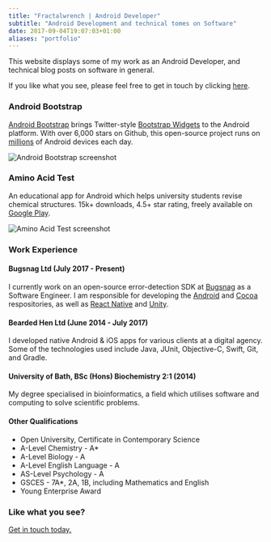 ```yaml
---
title: "Fractalwrench | Android Developer"
subtitle: "Android Development and technical tomes on Software"
date: 2017-09-04T19:07:03+01:00
aliases: "portfolio"
---
```


This website displays some of my work as an Android Developer, and technical blog posts on software in general.

If you like what you see, please feel free to get in touch by clicking [here](mailto:fractalwrench@gmail.com).

### Android Bootstrap
[Android Bootstrap](https://github.com/Bearded-Hen/Android-Bootstrap) brings Twitter-style [Bootstrap Widgets](https://getbootstrap.com/) to the Android platform. With over 6,000 stars on Github, this open-source project runs on [millions](https://www.appbrain.com/stats/libraries/details/androidbootstrap/android-bootstrap) of Android devices each day.

![Android Bootstrap screenshot](img/bootstrap_img.png)


### Amino Acid Test
An educational app for Android which helps university students revise chemical structures. 15k+ downloads, 4.5+ star rating, freely available on [Google Play](https://play.google.com/store/apps/details?id=com.fractalwrench.acidtest).

![Amino Acid Test screenshot](img/aa_img.png)


### Work Experience

#### Bugsnag Ltd (July 2017 - Present)
I currently work on an open-source error-detection SDK at [Bugsnag](https://bugsnag.com/) as a Software Engineer. I am responsible for developing the [Android](https://github.com/bugsnag/bugsnag-android) and [Cocoa](https://github.com/bugsnag/bugsnag-cocoa) respositories, as well as [React Native](https://github.com/bugsnag/bugsnag-react-native) and [Unity](https://github.com/bugsnag/bugsnag-unity).

#### Bearded Hen Ltd (June 2014 - July 2017)
I developed native Android & iOS apps for various clients at a digital agency. Some of the technologies used include Java, JUnit, Objective-C, Swift, Git, and Gradle.

#### University of Bath, BSc (Hons) Biochemistry 2:1 (2014)
My degree specialised in bioinformatics, a field which utilises software and computing to solve scientific problems.

#### Other Qualifications
- Open University, Certificate in Contemporary Science
- A-Level Chemistry - A*
- A-Level Biology - A
- A-Level English Language - A
- AS-Level Psychology - A
- GSCES - 7A*, 2A, 1B, including Mathematics and English
- Young Enterprise Award

### Like what you see?
[Get in touch today.](mailto:fractalwrench@gmail.com)
